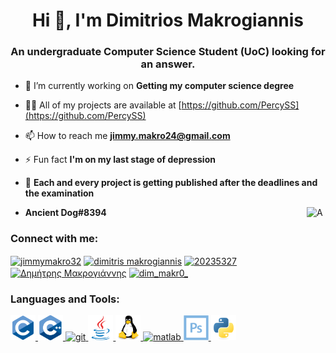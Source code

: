<h1 align="center">Hi 👋, I'm Dimitrios Makrogiannis</h1>
<h3 align="center">An undergraduate Computer Science Student (UoC) looking for an answer.</h3>

- 🔭 I’m currently working on **Getting my computer science degree**

- 👨‍💻 All of my projects are available at [https://github.com/PercySS](https://github.com/PercySS)

- 📫 How to reach me **jimmy.makro24@gmail.com**

- ⚡ Fun fact **I'm on my last stage of depression**

- 💬 **Each and every project is getting published after the deadlines and the examination**

- <a href="https://discord.gg" target="blank"><img align="right" src="https://raw.githubusercontent.com/rahuldkjain/github-profile-readme-generator/master/src/images/icons/Social/discord.svg" alt="Ancient Dog#8394" height="20" width="30" /></a>**Ancient Dog#8394**

<h3 align="left">Connect with me:</h3>
<p align="left">
<a href="https://twitter.com/JimmyMakro32" target="blank"><img align="center" src="https://raw.githubusercontent.com/rahuldkjain/github-profile-readme-generator/master/src/images/icons/Social/twitter.svg" alt="jimmymakro32" height="30" width="40" /></a>
<a href="https://www.linkedin.com/in/dimitris-makrogiannis-95033b243/" target="blank"><img align="center" src="https://raw.githubusercontent.com/rahuldkjain/github-profile-readme-generator/master/src/images/icons/Social/linked-in-alt.svg" alt="dimitris makrogiannis" height="30" width="40" /></a>
<a href="https://stackoverflow.com/users/20235327" target="blank"><img align="center" src="https://raw.githubusercontent.com/rahuldkjain/github-profile-readme-generator/master/src/images/icons/Social/stack-overflow.svg" alt="20235327" height="30" width="40" /></a>
<a href="https://www.facebook.com/profile.php?id=100011068027993" target="blank"><img align="center" src="https://raw.githubusercontent.com/rahuldkjain/github-profile-readme-generator/master/src/images/icons/Social/facebook.svg" alt="Δημήτρης Μακρογιάννης" height="30" width="40" /></a>
<a href="https://instagram.com/dim_makr0_" target="blank"><img align="center" src="https://raw.githubusercontent.com/rahuldkjain/github-profile-readme-generator/master/src/images/icons/Social/instagram.svg" alt="dim_makr0_" height="30" width="40" /></a>

</p>

<h3 align="left">Languages and Tools:</h3>
<p align="left"> <a href="https://www.cprogramming.com/" target="_blank" rel="noreferrer"> <img src="https://raw.githubusercontent.com/devicons/devicon/master/icons/c/c-original.svg" alt="c" width="40" height="40"/> </a> <a href="https://www.w3schools.com/cpp/" target="_blank" rel="noreferrer"> <img src="https://raw.githubusercontent.com/devicons/devicon/master/icons/cplusplus/cplusplus-original.svg" alt="cplusplus" width="40" height="40"/> </a> <a href="https://git-scm.com/" target="_blank" rel="noreferrer"> <img src="https://www.vectorlogo.zone/logos/git-scm/git-scm-icon.svg" alt="git" width="40" height="40"/> </a> <a href="https://www.java.com" target="_blank" rel="noreferrer"> <img src="https://raw.githubusercontent.com/devicons/devicon/master/icons/java/java-original.svg" alt="java" width="40" height="40"/> </a> <a href="https://www.linux.org/" target="_blank" rel="noreferrer"> <img src="https://raw.githubusercontent.com/devicons/devicon/master/icons/linux/linux-original.svg" alt="linux" width="40" height="40"/> </a> <a href="https://www.mathworks.com/" target="_blank" rel="noreferrer"> <img src="https://upload.wikimedia.org/wikipedia/commons/2/21/Matlab_Logo.png" alt="matlab" width="40" height="40"/> </a> <a href="https://www.photoshop.com/en" target="_blank" rel="noreferrer"> <img src="https://raw.githubusercontent.com/devicons/devicon/master/icons/photoshop/photoshop-line.svg" alt="photoshop" width="40" height="40"/> </a> <a href="https://www.python.org" target="_blank" rel="noreferrer"> <img src="https://raw.githubusercontent.com/devicons/devicon/master/icons/python/python-original.svg" alt="python" width="40" height="40"/> </a> </p>
